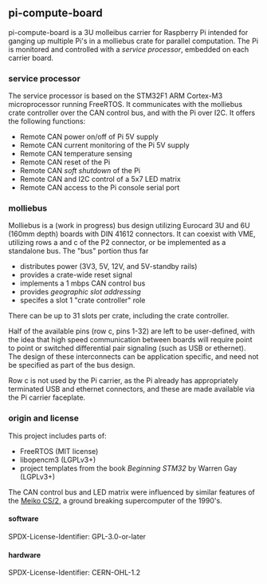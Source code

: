 ## pi-compute-board

pi-compute-board is a 3U molleibus carrier for Raspberry Pi intended for
ganging up multiple Pi's in a molliebus crate for parallel computation.
The Pi is monitored and controlled with a _service processor_, embedded
on each carrier board.

### service processor

The service processor is based on the STM32F1 ARM Cortex-M3 microprocessor
running FreeRTOS.  It communicates with the molliebus crate controller
over the CAN control bus, and with the Pi over I2C.  It offers the following
functions:

* Remote CAN power on/off of Pi 5V supply
* Remote CAN current monitoring of the Pi 5V supply
* Remote CAN temperature sensing
* Remote CAN reset of the Pi
* Remote CAN _soft shutdown_ of the Pi
* Remote CAN and I2C control of a 5x7 LED matrix
* Remote CAN access to the Pi console serial port

### molliebus

Molliebus is a (work in progress) bus design utilizing Eurocard 3U
and 6U (160mm depth) boards with DIN 41612 connectors.  It can coexist
with VME, utilizing rows a and c of the P2 connector, or be implemented
as a standalone bus.  The "bus" portion thus far
* distributes power (3V3, 5V, 12V, and 5V-standby rails)
* provides a crate-wide reset signal
* implements a 1 mbps CAN control bus
* provides _geographic slot addressing_
* specifes a slot 1 "crate controller" role

There can be up to 31 slots per crate, including the crate controller.

Half of the available pins (row c, pins 1-32) are left to be user-defined,
with the idea that high speed communication between boards will require
point to point or switched differential pair signaling (such as USB or
ethernet).  The design of these interconnects can be application specific,
and need not be specified as part of the bus design.

Row c is not used by the Pi carrier, as the Pi already has appropriately
terminated USB and ethernet connectors, and these are made available via
the Pi carrier faceplate.

### origin and license

This project includes parts of:
* FreeRTOS (MIT license)
* libopencm3 (LGPLv3+)
* project templates from the book _Beginning STM32_ by Warren Gay (LGPLv3+)

The CAN control bus and LED matrix were influenced by similar features
of the [Meiko CS/2](https://github.com/garlick/meiko-cs2), a ground breaking
supercomputer of the 1990's.

#### software

SPDX-License-Identifier: GPL-3.0-or-later

#### hardware

SPDX-License-Identifier: CERN-OHL-1.2
